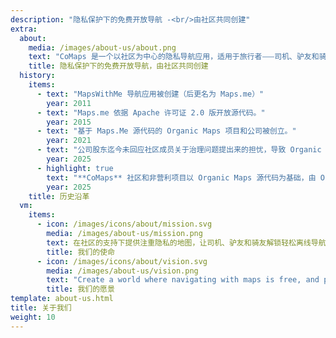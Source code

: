 ```yaml
---
description: "隐私保护下的免费开放导航 -<br/>由社区共同创建"
extra:
  about:
    media: /images/about-us/about.png
    text: "CoMaps 是一个以社区为中心的隐私导航应用，适用于旅行者⸺司机、驴友和骑友。本应用使用众包的 OpenStreetMap 数据，贡献者来自世界各地。本应用无法识别用户身份，也无法收集用户数据⸺在整个导航过程中，您的隐私都会受到双管齐下的保护。CoMaps 功能无需网络连接即可运行，以便在没有移动网络的城市或偏远地区进行离线导航。CoMaps 是一个优先考虑社区发展的开源项目。"
    title: 隐私保护下的免费开放导航，由社区共同创建
  history:
    items:
      - text: "MapsWithMe 导航应用被创建（后更名为 Maps.me）"
        year: 2011
      - text: "Maps.me 依据 Apache 许可证 2.0 版开放源代码。"
        year: 2015
      - text: "基于 Maps.Me 源代码的 Organic Maps 项目和公司被创立。"
        year: 2021
      - text: "公司股东迄今未回应社区成员关于治理问题提出来的担忧，导致 Organic Maps 的发展停滞数月之久。"
        year: 2025
      - highlight: true
        text: "**CoMaps** 社区和非营利项目以 Organic Maps 源代码为基础，由 Organic Maps 昔日的贡献者所创建。"
        year: 2025
    title: 历史沿革
  vm:
    items:
      - icon: /images/icons/about/mission.svg
        media: /images/about-us/mission.png
        text: 在社区的支持下提供注重隐私的地图，让司机、驴友和骑友解锁轻松离线导航的自由。
        title: 我们的使命
      - icon: /images/icons/about/vision.svg
        media: /images/about-us/vision.png
        text: "Create a world where navigating with maps is free, and privacy by default is the top choice on the planet."
        title: 我们的愿景
template: about-us.html
title: 关于我们
weight: 10
---
```

